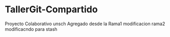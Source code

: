 # TallerGit-Compartido
Proyecto Colaborativo unsch
Agregado desde la Rama1
modificacion rama2
modificacndo para stash



